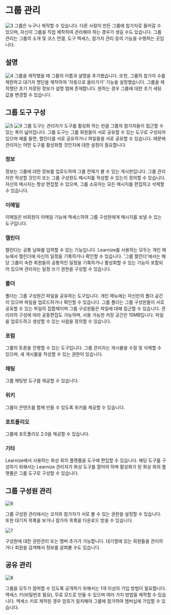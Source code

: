 # 그룹 관리
![3](/user-img/group/3.png)
그룹은 누구나 제작할 수 있습니다. 다른 사람이 만든 그룹에 참가자로 들어갈 수 있으며, 자신이 그룹을 직접 제작하여 관리해야 하는 경우가 생길 수도 있습니다. 그룹 관리는 그룹의 소개 및 코스 연결, 도구 액세스, 참가자 관리 등의 기능을 수행하는 곳입니다.

## 설명
![4](/user-img/group/4.png)
그룹을 제작했을 때 그룹의 이름과 설명을 추가했습니다. 또한, 그룹의 참가자 수를 제한하고 대기자 명단을 제작하여 '자동으로 올라가기' 기능을 설정했습니다. 그룹을 제작했던 초기 저장된 정보가 설명 탭에 존재합니다. 원하는 경우 그룹에 대한 초기 세팅 값을 변경할 수 있습니다.

## 그룹 도구 구성
![5](/user-img/group/5.png)
![9](/user-img/group/9.png)
그룹 도구는 관리자가 도구를 활성화 하는 만큼 그룹의 참가자들이 접근할 수 있는 폭이 넓어집니다. 그룹 도구는 그룹 회원들이 서로 공유할 수 있는 도구로 구성되어 있으며 예를 들면, 캘린더를 서로 공유하거나 파일들을 서로 공유할 수 있습니다. 때문에 관리자는 어떤 도구를 활성화할 것인지에 대한 설정이 필요합니다.

### 정보
정보는 그룹에 대한 정보를 업로드하여 그룹 전체가 볼 수 있는 게시판입니다. 그룹 관리자만 작성할 것인지 또는 그룹 구성원도 메시지를 작성할 수 있는지 정의할 수 있습니다. 자신의 메시지는 항상 편집할 수 있으며, 그룹 소유자는 모든 메시지를 편집하고 삭제할 수 있습니다.

### 이메일
이메일은 비회원이 이메일 기능에 액세스하여 그룹 구성원에게 메시지를 보낼 수 있는 도구입니다.

### 캘린더
캘린더는 공통 날짜를 입력할 수 있는 기능입니다. Learnize를 사용하는 모두는 개인 메뉴에서 캘린더에 자신의 일정을 기록하거나 확인할 수 있습니다. '그룹 캘린더'에서는 해당 그룹이 속한 회원들의 공통적인 일정을 기록하거나 활성화할 수 있는 기능이 포함되어 있으며 관리자는 일정 쓰기 권한을 구성할 수 있습니다.

### 폴더
폴더는 그룹 구성원간 파일을 공유하는 도구입니다. 개인 메뉴에는 자신만의 폴더 공간이 있으며 파일을 업로드하거나 확인할 수 있습니다. 그룹 폴더는 그룹 구성원들이 서로 공유할 수 있는 파일의 집합체이며 그룹 구성원들은 파일에 대해 접근할 수 있습니다. 관리자의 구성에 따라 공동편집도 가능하며, 사용 가능한 저장 공간은 10MB입니다. 파일을 업로드하고 생성할 수 있는 사람을 정의할 수 있습니다.

### 포럼
그룹의 토론을 진행할 수 있는 도구입니다. 그룹 관리자는 게시물을 수정 및 삭제할 수 있으며, 새 게시물을 작성할 수 있는 권한이 있습니다.

### 채팅
그룹 채팅방 도구를 제공할 수 있습니다.

### 위키
그룹이 콘텐츠를 함께 만들 수 있도록 위키를 제공할 수 있습니다.

### 포트폴리오
그룹에 포트폴리오 2.0을 제공할 수 있습니다.

### 기타
Learnize에서 사용하는 화상 회의 플랫폼을 도구에 편입할 수 있습니다. 해당 도구를 구성하기 위해서는 Learnize 관리자가 화상 도구를 열어야 하며 활성화가 된 화상 회의 플랫폼은 그룹 도구로 구성할 수 있습니다.

## 그룹 구성원 관리
![6](/user-img/group/6.png)

그룹 구성원 관리에서는 코치와 참가자가 서로 볼 수 있는 권한을 설정할 수 있습니다. 또한 대기자 목록을 보거나 참가자 목록을 다운로드 받을 수 있습니다.

![7](/user-img/group/7.png)

구성원에 대한 권한관리 또는 멤버 추가가 가능합니다. 대기열에 있는 회원들을 관리하거나 회원을 검색해서 정보를 살펴볼 수도 있습니다.

## 공유 관리
![8](/user-img/group/8.png)

그룹을 모두가 참여할 수 있도록 공개하기 위해서는 1개 이상의 가입 방법이 필요합니다. 액세스 키(비밀번호 필요), 무료 모드로 만들 수 있으며 여러 가지 방법을 제작할 수 있습니다. 액세스 키로 제작된 경우 암호가 일치해야 그룹에 참가하여 멤버십에 가입할 수 있습니다.